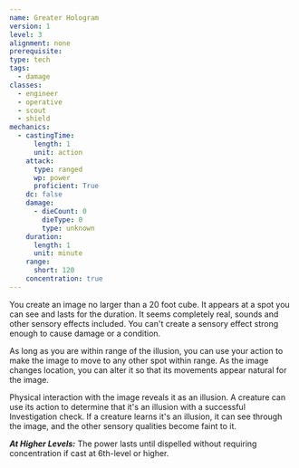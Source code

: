 ```yaml
---
name: Greater Hologram
version: 1
level: 3
alignment: none
prerequisite: 
type: tech
tags:
  - damage
classes:
  - engineer
  - operative
  - scout
  - shield
mechanics:
  - castingTime:
      length: 1
      unit: action
    attack:
      type: ranged
      wp: power
      proficient: True
    dc: false
    damage:
      - dieCount: 0
        dieType: 0
        type: unknown
    duration:
      length: 1
      unit: minute
    range:
      short: 120
    concentration: true
---
```

You create an image no larger than a 20 foot cube. It appears at a spot you can see and lasts for the duration. It seems completely real, sounds and other sensory effects included. You can't create a sensory effect strong enough to cause damage or a condition.

As long as you are within range of the illusion, you can use your action to make the image to move to any other spot within range. As the image changes location, you can alter it so that its movements appear natural for the image.

Physical interaction with the image reveals it as an illusion. A creature can use its action to determine that it's an illusion with a successful Investigation check. If a creature learns it's an illusion, it can see through the image, and the other sensory qualities become faint to it.

***__At Higher Levels__:*** The power lasts until dispelled without requiring concentration if cast at 6th-level or higher.
    